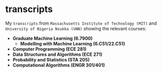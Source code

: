 # transcripts
My `transcripts` from `Massachusetts Institute of Technology (MIT)` and `University of Nigeria Nsukka (UNN)` showing the relevant courses:
- **Graduate Machine Learning (6.7900)**
  - **Modelling with Machine Learning (6.C51/22.C51)**
- **Computer Programming (ECE 281)**
- **Data Structures and Algorithms (ECE 271)**
- **Probability and Statistics (STA 205)**
- **Computational Algorithms (ENGR 301/401)**
